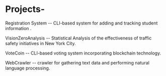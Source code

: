 # Projects-

Registration System -- CLI-based system for adding and tracking student information .

VisionZeroAnalysis -- Statistical Analysis of the effectiveness of traffic safety initiatives in New York City. 

VoteCoin -- CLI-based voting system incorporating blockchain technology. 

WebCrawler -- crawler for gathering text data and performing natural language processing. 